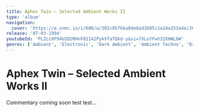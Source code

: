 ```yaml
---
title: Aphex Twin – Selected Ambient Works II
type: 'album'
navigation:
  cover: 'https://e.snmc.io/i/600/w/302c85f6ba8de8ad3b85c1a24a253a4e/2622116/aphex-twin-selected-ambient-works-volume-ii-Cover-Art.jpg'
release: '07-03-1994'
youtubeId: 'PLZLc0F94U2D2RHnF01I42PykVfaTQkd-y&si=7XLo7FwV32XHWLbW'
genres: ['Ambient', 'Electronic', 'Dark Ambient', 'Ambient Techno', 'Drone']
---
```

<music-genre-list :genres="genres"></music-genre-list>

# Aphex Twin – Selected Ambient Works II
Commentary coming soon test test...






